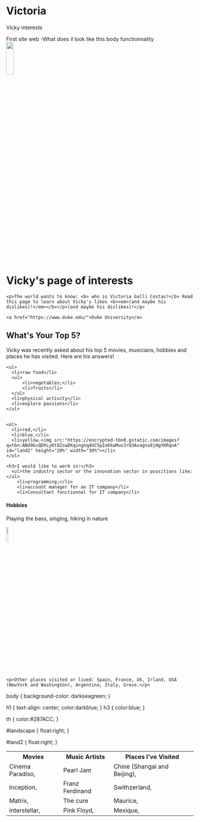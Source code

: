 # Victoria

Vicky interests

<head>First site web</head>
<title><b> Test </b></title>
  <body>-What does il look like this body functionnality</body>
  <div>
    <img src="https://cdn.pixabay.com/photo/2019/09/16/06/26/fog-4479936__480.jpg" id="landscape" height="15%"width="20%">
  
  <h1>Vicky's page of interests</h1>
  
    <p>The world wants to know: <b> who is Victoria Galli Costas?</b> Read this page to learn about Vicky's likes <b><em>(and maybe his dislikes)!</em></b></p>(and maybe his dislikes)!</p>
    
    <a href="https://www.duke.edu/">Duke University</a>
</div>
<div>
  <h2>What's Your Top 5?</h2>
  <p>Vicky was recently asked about his top 5 movies, musicians, hobbies and places he has visited. Here are his answers!</p>
  
  <table>
    <tr>
    <th>Movies</th>
    <th>Music Artists</th>
    <th>Places I've Visited</th>
    </tr>
    <tr>
      <td>Cinema Paradiso,</td>
      <td>Pearl Jam</td> 
      <td>Chine (Shangai and Beijing),</td>
    </tr>
    <tr>
      <td>Inception, </td>
      <td>Franz Ferdinand</td>  
      <td>Swithzerland,</td> 
     </tr>
     <tr>
      <td>Matrix,</td>
      <td>The cure</td>   
      <td>Maurice,</td>   
    </tr>
    <tr>
      <td>interstellar,</td>
      <td>Pink Floyd,</td>
      <td>Mexique,</td>
          </tr>

    <ul>
      <li>raw food</li>
      <ul>
          <li>vegetables;</li>
          <li>fruits</li>
      </ul>
      <li>physical activity</li>
      <li>explore passions</li>
    </ul>

    
    <ol>
      <li>red,</li>
      <li>blue,</li>
      <li>yellow,<img src:"https://encrypted-tbn0.gstatic.com/images?q=tbn:ANd9GcQDhLyKt8ZswEKqingnq4UC5pIoKkwMux3rQ3Axagnx8jHgYKRqnA" id="land2" height="20%" width="30%"></li>
    </ol>  
     
    <h3>I would like to work in:</h3>
      <ul>the industry sector or the innovation sector in possitions like:</ul>
        <li>programming;</li>
        <li>account manager for an IT company</li>
        <li>Consultant fonctionnel for IT company</li>
  
  <h4>Hobbies</h4>
  
  <p>Playing the bass, singing, hiking in nature</p>
  <img src="https://upload.wikimedia.org/wikipedia/commons/thumb/8/8d/Emma_Matilda_Lake_S._Zenner.jpg/180px-Emma_Matilda_Lake_S._Zenner.jpg" width="10%">
    
    <p>Other places visited or lived: Spain, France, Uk, Irland, USA (NewYork and Washington), Argentina, Italy, Grece.</p>
</div>

body {
  background-color: darkseagreen;
}

h1 {
  text-align: center;
  color:darkblue;
}
h3 {
  color:blue;
}

th {
  color:#287ACC;
}

#landscape {
  float:right;
}

#land2 {
  float:right;
}
